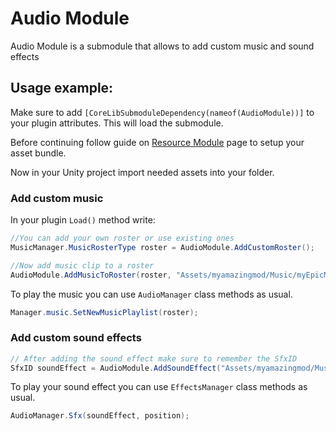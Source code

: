 # Audio Module
Audio Module is a submodule that allows to add custom music and sound effects

## Usage example:
Make sure to add `[CoreLibSubmoduleDependency(nameof(AudioModule))]` to your plugin attributes. This will load the submodule.

Before continuing follow guide on [Resource Module](../ModResources/README.md) page to setup your asset bundle.

Now in your Unity project import needed assets into your folder.

### Add custom music

In your plugin `Load()` method write:
```cs
//You can add your own roster or use existing ones
MusicManager.MusicRosterType roster = AudioModule.AddCustomRoster();

//Now add music clip to a roster
AudioModule.AddMusicToRoster(roster, "Assets/myamazingmod/Music/myEpicMusic");
```
To play the music you can use `AudioManager` class methods as usual.
```cs
Manager.music.SetNewMusicPlaylist(roster);
```

### Add custom sound effects

```cs
// After adding the sound effect make sure to remember the SfxID
SfxID soundEffect = AudioModule.AddSoundEffect("Assets/myamazingmod/Music/my-sound-effect");
```
To play your sound effect you can use `EffectsManager` class methods as usual.
```cs
AudioManager.Sfx(soundEffect, position);
```